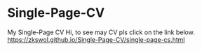 # Single-Page-CV
My Single-Page CV
Hi, to see may CV pls click on the link below.
https://zkswol.github.io/Single-Page-CV/single-page-cs.html
